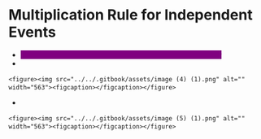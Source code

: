 # Multiplication Rule for Independent Events

* <mark style="color:purple;background-color:purple;">**2 Events are independent if they do not affect one another**</mark>
*

    <figure><img src="../../.gitbook/assets/image (4) (1).png" alt="" width="563"><figcaption></figcaption></figure>
*

    <figure><img src="../../.gitbook/assets/image (5) (1).png" alt="" width="563"><figcaption></figcaption></figure>
